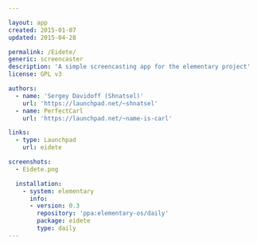 ```yaml
---

layout: app
created: 2015-01-07
updated: 2015-04-28

permalink: /Eidete/
generic: screencaster
description: 'A simple screencasting app for the elementary project'
license: GPL v3

authors:
  - name: 'Sergey Davidoff (Shnatsel)'
    url: 'https://launchpad.net/~shnatsel'
  - name: PerfectCarl
    url: 'https://launchpad.net/~name-is-carl'

links:
  - type: Launchpad
    url: eidete

screenshots:
  - Eidete.png

  installation:
    - system: elementary
      info:
      - version: 0.3
        repository: 'ppa:elementary-os/daily'
        package: eidete
        type: daily
---
```

